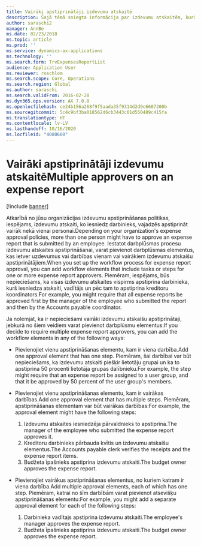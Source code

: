 ```yaml
---
title: Vairāki apstiprinātāji izdevumu atskaitē
description: Šajā tēmā sniegta informācija par izdevumu atskaitēm, kurām ir nepieciešams vairāku personu apstiprinājums.
author: saraschi2
manager: AnnBe
ms.date: 02/23/2018
ms.topic: article
ms.prod: ''
ms.service: dynamics-ax-applications
ms.technology: ''
ms.search.form: TrvExpensesReportList
audience: Application User
ms.reviewer: roschlom
ms.search.scope: Core, Operations
ms.search.region: Global
ms.author: saraschi
ms.search.validFrom: 2016-02-28
ms.dyn365.ops.version: AX 7.0.0
ms.openlocfilehash: ce24b156a268f9f5aada35f9314d2d9c6607200b
ms.sourcegitcommit: 5c4c9bf3ba018562d6cb3443c01d550489c415fa
ms.translationtype: HT
ms.contentlocale: lv-LV
ms.lasthandoff: 10/16/2020
ms.locfileid: "4080600"
---
```

# <a name="multiple-approvers-on-an-expense-report"></a><span data-ttu-id="939b1-103">Vairāki apstiprinātāji izdevumu atskaitē</span><span class="sxs-lookup"><span data-stu-id="939b1-103">Multiple approvers on an expense report</span></span>

[!include [banner](../includes/banner.md)]

<span data-ttu-id="939b1-104">Atkarībā no jūsu organizācijas izdevumu apstiprināšanas politikas, iespējams, izdevumu atskaiti, ko iesniedz darbinieks, vajadzēs apstiprināt vairāk nekā vienai personai.</span><span class="sxs-lookup"><span data-stu-id="939b1-104">Depending on your organization's expense approval policies, more than one person might have to approve an expense report that is submitted by an employee.</span></span> <span data-ttu-id="939b1-105">Iestatot darbplūsmas procesu izdevumu atskaites apstiprināšanai, varat pievienot darbplūsmas elementus, kas ietver uzdevumus vai darbības vienam vai vairākiem izdevumu atskaišu apstiprinātājiem.</span><span class="sxs-lookup"><span data-stu-id="939b1-105">When you set up the workflow process for expense report approval, you can add workflow elements that include tasks or steps for one or more expense report approvers.</span></span> <span data-ttu-id="939b1-106">Piemēram, iespējams, būs nepieciešams, ka visas izdevumu atskaites vispirms apstiprina darbinieka, kurš iesniedza atskaiti, vadītājs un pēc tam to apstiprina kreditoru koordinators.</span><span class="sxs-lookup"><span data-stu-id="939b1-106">For example, you might require that all expense reports be approved first by the manager of the employee who submitted the report and then by the Accounts payable coordinator.</span></span>

<span data-ttu-id="939b1-107">Ja nolemjat, ka ir nepieciešami vairāki izdevumu atskaišu apstiprinātaji, jebkurā no šiem veidiem varat pievienot darbplūsmu elementus:</span><span class="sxs-lookup"><span data-stu-id="939b1-107">If you decide to require multiple expense report approvers, you can add the workflow elements in any of the following ways:</span></span>

- <span data-ttu-id="939b1-108">Pievienojiet vienu apstiprināšanas elementu, kam ir viena darbība.</span><span class="sxs-lookup"><span data-stu-id="939b1-108">Add one approval element that has one step.</span></span> <span data-ttu-id="939b1-109">Piemēram, šai darbībai var būt nepieciešams, ka izdevumu atskaiti piešķir lietotāju grupai un ka to apstiprina 50 procenti lietotāja grupas dalībnieku.</span><span class="sxs-lookup"><span data-stu-id="939b1-109">For example, the step might require that an expense report be assigned to a user group, and that it be approved by 50 percent of the user group's members.</span></span>
- <span data-ttu-id="939b1-110">Pievienojiet vienu apstiprināšanas elementu, kam ir vairākas darbības.</span><span class="sxs-lookup"><span data-stu-id="939b1-110">Add one approval element that has multiple steps.</span></span> <span data-ttu-id="939b1-111">Piemēram, apstiprināšanas elementam var būt vairākas darbības:</span><span class="sxs-lookup"><span data-stu-id="939b1-111">For example, the approval element might have the following steps:</span></span>

    1. <span data-ttu-id="939b1-112">Izdevumu atskaites iesniedzēja pārvaldnieks to apstiprina.</span><span class="sxs-lookup"><span data-stu-id="939b1-112">The manager of the employee who submitted the expense report approves it.</span></span>
    2. <span data-ttu-id="939b1-113">Kreditoru darbinieks pārbauda kvītis un izdevumu atskaišu elementus.</span><span class="sxs-lookup"><span data-stu-id="939b1-113">The Accounts payable clerk verifies the receipts and the expense report items.</span></span>
    3. <span data-ttu-id="939b1-114">Budžeta īpašnieks apstiprina izdevumu atskaiti.</span><span class="sxs-lookup"><span data-stu-id="939b1-114">The budget owner approves the expense report.</span></span>

- <span data-ttu-id="939b1-115">Pievienojiet vairākus apstiprināšanas elementus, no kuriem katram ir viena darbība.</span><span class="sxs-lookup"><span data-stu-id="939b1-115">Add multiple approval elements, each of which has one step.</span></span> <span data-ttu-id="939b1-116">Piemēram, katrai no šīm darbībām varat pievienot atsevišķu apstiprināšanas elementu:</span><span class="sxs-lookup"><span data-stu-id="939b1-116">For example, you might add a separate approval element for each of the following steps:</span></span>

    1. <span data-ttu-id="939b1-117">Darbinieka vadītajs apstiprina izdevumu atskaiti.</span><span class="sxs-lookup"><span data-stu-id="939b1-117">The employee's manager approves the expense report.</span></span>
    2. <span data-ttu-id="939b1-118">Budžeta īpašnieks apstiprina izdevumu atskaiti.</span><span class="sxs-lookup"><span data-stu-id="939b1-118">The budget owner approves the expense report.</span></span>
